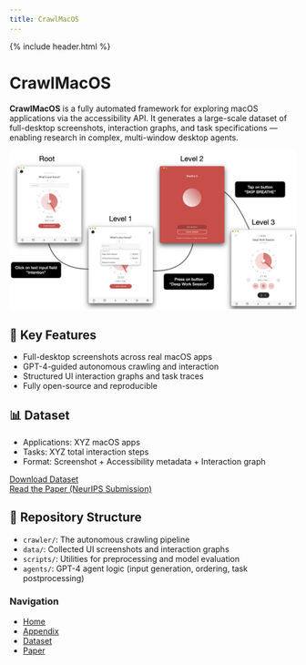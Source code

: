 ```yaml
---
title: CrawlMacOS
---
```


{% include header.html %}

# CrawlMacOS

**CrawlMacOS** is a fully automated framework for exploring macOS applications via the accessibility API. It generates a large-scale dataset of full-desktop screenshots, interaction graphs, and task specifications — enabling research in complex, multi-window desktop agents.

![CrawlMacOS Banner](assets/banner.png)

## 🚀 Key Features

- Full-desktop screenshots across real macOS apps
- GPT-4-guided autonomous crawling and interaction
- Structured UI interaction graphs and task traces
- Fully open-source and reproducible

## 📊 Dataset

- Applications: XYZ macOS apps
- Tasks: XYZ total interaction steps
- Format: Screenshot + Accessibility metadata + Interaction graph

[Download Dataset](#)  
[Read the Paper (NeurIPS Submission)](#)

## 📂 Repository Structure

- `crawler/`: The autonomous crawling pipeline
- `data/`: Collected UI screenshots and interaction graphs
- `scripts/`: Utilities for preprocessing and model evaluation
- `agents/`: GPT-4 agent logic (input generation, ordering, task postprocessing)


### Navigation

- [Home](index.md)
- [Appendix](appendix.md)
- [Dataset](#)
- [Paper](#)

